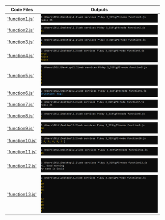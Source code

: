| Code Files | Outputs |
|-------------|---------|
|['function1.js'](./Codes/function1.js)|![function1.png](./Outputs/function1.png)|
|['function2.js'](./Codes/function2.js)|![function2.png](./Outputs/function2.png)|
|['function3.js'](./Codes/function3.js)|![function3.png](./Outputs/function3.png)|
|['function4.js'](./Codes/function4.js)|![function4.png](./Outputs/function4.png)|
|['function5.js'](./Codes/function5.js)|![function5.png](./Outputs/function5.png)|
|['function6.js'](./Codes/function6.js)|![function6.png](./Outputs/function6.png)|
|['function7.js'](./Codes/function7.js)|![function7.png](./Outputs/function7.png)|
|['function8.js'](./Codes/function8.js)|![function8.png](./Outputs/function8.png)|
|['function9.js'](./Codes/function9.js)|![function9.png](./Outputs/function9.png)|
|['function10.js'](./Codes/function10.js)|![function10.png](./Outputs/function10.png)|
|['function11.js'](./Codes/function11.js)|![function11.png](./Outputs/function11.png)|
|['function12.js'](./Codes/function12.js)|![function12.png](./Outputs/function12.png)|
|['function13.js'](./Codes/function13.js)|![function13.png](./Outputs/function13.png)|

